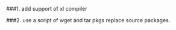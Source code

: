 ###1. add support of xl compiler 

###2. use a script of wget and tar pkgs replace source packages.
